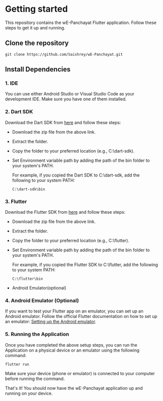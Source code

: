 # Getting started
This repository contains the wE-Panchayat Flutter application. Follow these steps to get it up and running.

## Clone the repository
```
git clone https://github.com/Saishrey/wE-Panchayat.git
```


## Install Dependencies

### 1. IDE
You can use either Android Studio or Visual Studio Code as your development IDE. Make sure you have one of them installed.

### 2. Dart SDK
Download the Dart SDK from [here](https://storage.googleapis.com/dart-archive/channels/stable/release/2.19.2/sdk/dartsdk-windows-x64-release.zip) and follow these steps:

- Download the zip file from the above link.

- Extract the folder.

- Copy the folder to your preferred location (e.g., C:\dart-sdk).

- Set Environment variable path by adding the path of the bin folder to your system's PATH.

  For example, if you copied the Dart SDK to C:\dart-sdk, add the following to your system PATH:

  ```
  C:\dart-sdk\bin
  ```
### 3. Flutter
  Download the Flutter SDK from [here](https://storage.googleapis.com/flutter_infra_release/releases/stable/windows/flutter_windows_3.7.5-stable.zip) and follow these steps:
  
  - Download the zip file from the above link.
  
  - Extract the folder.
  
  - Copy the folder to your preferred location (e.g., C:\flutter).
  
  - Set Environment variable path by adding the path of the bin folder to your system's PATH.
  
    For example, if you copied the Flutter SDK to C:\flutter, add the following to your system PATH:

    ```
    C:\flutter\bin
    ```


  -  Android Emulator(optional)

### 4. Android Emulator (Optional)
  If you want to test your Flutter app on an emulator, you can set up an Android emulator. Follow the official Flutter documentation on how to set up an emulator: [Setting up the Android emulator](https://docs.flutter.dev/get-started/install/windows#set-up-the-android-emulator).

### 5. Running the Application
  Once you have completed the above setup steps, you can run the Application on a physical device or an emulator using the following command:

  ```
  flutter run
  ```
  Make sure your device (phone or emulator) is connected to your computer before running the command.
  
  That's it! You should now have the wE-Panchayat application up and running on your device.

  
